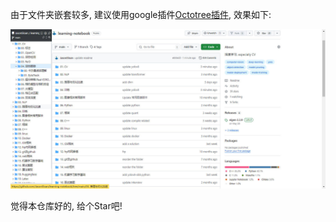 由于文件夹嵌套较多, 建议使用google插件[Octotree插件](https://chromewebstore.google.com/detail/octotree-github-code-tree/bkhaagjahfmjljalopjnoealnfndnagc?hl=zh-CN&utm_source=ext_sidebar), 效果如下:

![](assets/octotree.jpg)

觉得本仓库好的, 给个Star吧!
